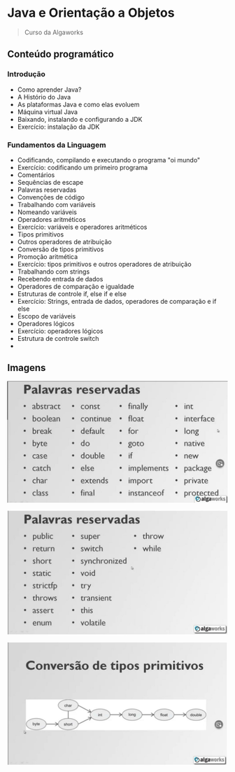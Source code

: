 # Java e Orientação a Objetos

> Curso da Algaworks

## Conteúdo programático

### Introdução

- Como aprender Java?
- A Histório do Java
- As plataformas Java e como elas evoluem
- Máquina virtual Java
- Baixando, instalando e configurando a JDK
- Exercício: instalação da JDK

### Fundamentos da Linguagem

- Codificando, compilando e executando o programa "oi mundo"
- Exercício: codificando um primeiro programa
- Comentários
- Sequências de escape
- Palavras reservadas
- Convenções de código
- Trabalhando com variáveis
- Nomeando variáveis
- Operadores aritméticos
- Exercício: variáveis e operadores aritméticos
- Tipos primitivos
- Outros operadores de atribuição
- Conversão de tipos primitivos
- Promoção aritmética
- Exercício: tipos primitivos e outros operadores de atribuição
- Trabalhando com strings
- Recebendo entrada de dados
- Operadores de comparação e igualdade
- Estruturas de controle if, else if e else
- Exercício: Strings, entrada de dados, operadores de comparação e if else
- Escopo de variáveis
- Operadores lógicos
- Exercício: operadores lógicos
- Estrutura de controle switch
- 

## Imagens

![Palavras Reservadas parte 1](/FundamentosDaLinguagem/palavras-reservadas-1.jpg)

![Palavras Reservadas parte 2](/FundamentosDaLinguagem/palavras-reservadas-2.jpg)

![Conversao de Tipos Primitivos](/FundamentosDaLinguagem/conversao-de-tipos-primitivos.jpg)

